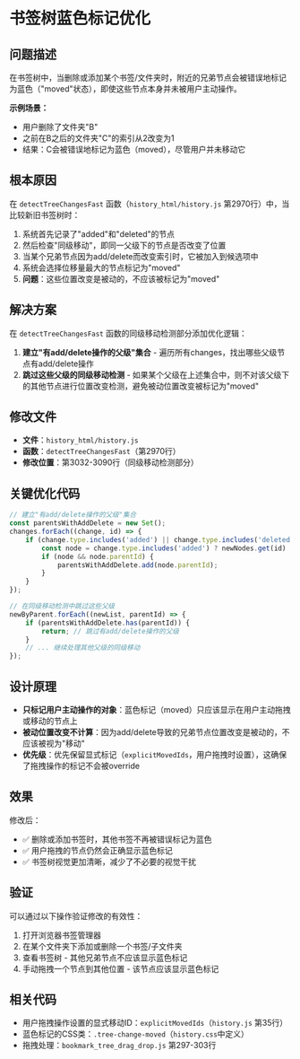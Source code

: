 # 书签树蓝色标记优化

## 问题描述

在书签树中，当删除或添加某个书签/文件夹时，附近的兄弟节点会被错误地标记为蓝色（"moved"状态），即使这些节点本身并未被用户主动操作。

**示例场景：**
- 用户删除了文件夹"B"
- 之前在B之后的文件夹"C"的索引从2改变为1
- 结果：C会被错误地标记为蓝色（moved），尽管用户并未移动它

## 根本原因

在 `detectTreeChangesFast` 函数（`history_html/history.js` 第2970行）中，当比较新旧书签树时：

1. 系统首先记录了"added"和"deleted"的节点
2. 然后检查"同级移动"，即同一父级下的节点是否改变了位置
3. 当某个兄弟节点因为add/delete而改变索引时，它被加入到候选项中
4. 系统会选择位移量最大的节点标记为"moved"
5. **问题**：这些位置改变是被动的，不应该被标记为"moved"

## 解决方案

在 `detectTreeChangesFast` 函数的同级移动检测部分添加优化逻辑：

1. **建立"有add/delete操作的父级"集合** - 遍历所有changes，找出哪些父级节点有add/delete操作
2. **跳过这些父级的同级移动检测** - 如果某个父级在上述集合中，则不对该父级下的其他节点进行位置改变检测，避免被动位置改变被标记为"moved"

## 修改文件

- **文件**：`history_html/history.js`
- **函数**：`detectTreeChangesFast`（第2970行）
- **修改位置**：第3032-3090行（同级移动检测部分）

## 关键优化代码

```javascript
// 建立"有add/delete操作的父级"集合
const parentsWithAddDelete = new Set();
changes.forEach((change, id) => {
    if (change.type.includes('added') || change.type.includes('deleted')) {
        const node = change.type.includes('added') ? newNodes.get(id) : oldNodes.get(id);
        if (node && node.parentId) {
            parentsWithAddDelete.add(node.parentId);
        }
    }
});

// 在同级移动检测中跳过这些父级
newByParent.forEach((newList, parentId) => {
    if (parentsWithAddDelete.has(parentId)) {
        return; // 跳过有add/delete操作的父级
    }
    // ... 继续处理其他父级的同级移动
});
```

## 设计原理

- **只标记用户主动操作的对象**：蓝色标记（moved）只应该显示在用户主动拖拽或移动的节点上
- **被动位置改变不计算**：因为add/delete导致的兄弟节点位置改变是被动的，不应该被视为"移动"
- **优先级**：优先保留显式标记（`explicitMovedIds`，用户拖拽时设置），这确保了拖拽操作的标记不会被override

## 效果

修改后：
- ✅ 删除或添加书签时，其他书签不再被错误标记为蓝色
- ✅ 用户拖拽的节点仍然会正确显示蓝色标记
- ✅ 书签树视觉更加清晰，减少了不必要的视觉干扰

## 验证

可以通过以下操作验证修改的有效性：

1. 打开浏览器书签管理器
2. 在某个文件夹下添加或删除一个书签/子文件夹
3. 查看书签树 - 其他兄弟节点不应该显示蓝色标记
4. 手动拖拽一个节点到其他位置 - 该节点应该显示蓝色标记

## 相关代码

- 用户拖拽操作设置的显式移动ID：`explicitMovedIds`（`history.js` 第35行）
- 蓝色标记的CSS类：`.tree-change-moved`（`history.css`中定义）
- 拖拽处理：`bookmark_tree_drag_drop.js` 第297-303行
